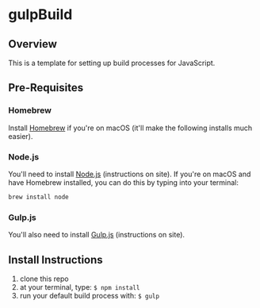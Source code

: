 # gulpBuild

## Overview

This is a template for setting up build processes for JavaScript.

## Pre-Requisites

### Homebrew

Install [Homebrew](https://brew.sh/) if you're on macOS (it'll make the following installs much easier).

### Node.js

You'll need to install [Node.js](https://nodejs.org/en/) (instructions on site). If you're on macOS and have Homebrew installed, you can do this by typing into your terminal:

```bash
brew install node
```

### Gulp.js

You'll also need to install [Gulp.js](https://gulpjs.com/) (instructions on site).

## Install Instructions

1. clone this repo
2. at your terminal, type: `$ npm install`
3. run your default build process with: `$ gulp`